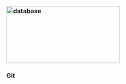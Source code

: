 ### <img src="https://content.timeweb.com/assets/6fb683c0-4b13-4314-aae8-10938ede883e?width=1200&height=705" title="database" alt="database" width="300" height="150"/> 
### Git 